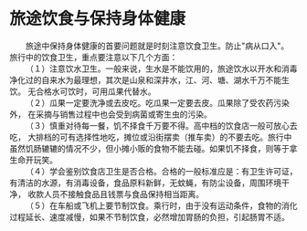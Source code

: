 # 旅途饮食与保持身体健康  
 
&emsp;&emsp;旅途中保持身体健康的首要问题就是时刻注意饮食卫生。防止"病从口入"。 旅行中的饮食卫生，重点要注意以下几个方面：  
&emsp;&emsp;（１）注意饮水卫生。一般来说，生水是不能饮用的，旅途饮水以开水和消毒净化过的自来水为最理想，其次是山泉和深井水，江、河、塘、湖水千万不能生饮。 无合格水可饮时，可用瓜果代替水。  
&emsp;&emsp;（２）瓜果一定要洗净或去皮吃。吃瓜果一定要去皮。瓜果除了受农药污染外， 在采摘与销售过程中也会受到病菌或寄生虫的污染。  
&emsp;&emsp;（３）慎重对待每一餐，饥不择食千万要不得。高中档的饮食店一般可放心去吃， 大排档的可有选择性地吃，摊位或沿街摆卖（推车卖）的不要去吃。旅行中虽然饥肠辘辘的情况不少，但小摊小贩的食物不能去碰。如果饥不择食，则等于拿生命开玩笑。  
&emsp;&emsp;（４）学会鉴别饮食店卫生是否合格。合格的一般标准应是：有卫生许可证， 有清洁的水源，有消毒设备，食品原料新鲜，无蚊蝇，有防尘设备，周围环境干净， 收款人员不接触食品且钱票与食品保持相当距离。  
&emsp;&emsp;（５）在车船或飞机上要节制饮食。乘行时，由于没有运动条件，食物的消化过程延长、速度减慢，如果不节制饮食，必然增加胃肠的负担，引起肠胃不适。 